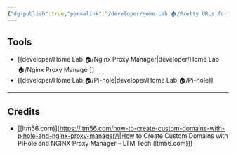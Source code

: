 ```yaml
---
{"dg-publish":true,"permalink":"/developer/Home Lab 🏠/Pretty URLs for Your Internal Network/","noteIcon":""}
---
```


## Tools
- [[developer/Home Lab 🏠/Nginx Proxy Manager\|developer/Home Lab 🏠/Nginx Proxy Manager]]
- [[developer/Home Lab 🏠/Pi-hole\|developer/Home Lab 🏠/Pi-hole]]



---
## Credits 
- [[ltm56.com)](https://ltm56.com/how-to-create-custom-domains-with-pihole-and-nginx-proxy-manager/\|How to Create Custom Domains with PiHole and NGINX Proxy Manager – LTM Tech (ltm56.com)]]